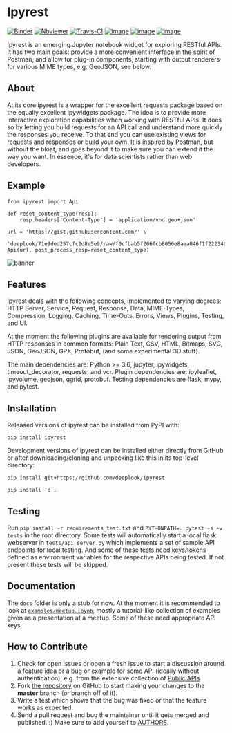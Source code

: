 Ipyrest
=======

[![Binder](https://mybinder.org/badge_logo.svg)](http://beta.mybinder.org/v2/gh/deeplook/ipyrest/master) 
[![Nbviewer](https://img.shields.io/badge/render-nbviewer-orange.svg)](http://nbviewer.jupyter.org/github/deeplook/ipyrest/tree/master/)
[![Travis-CI](http://img.shields.io/travis/deeplook/ipyrest.svg)](https://travis-ci.org/deeplook/ipyrest)
[![image](https://img.shields.io/pypi/pyversions/ipyrest.svg)](https://pypi.org/project/ipyrest/)
[![image](https://img.shields.io/pypi/v/ipyrest.svg)](https://pypi.org/project/ipyrest/)
[![image](https://img.shields.io/pypi/l/ipyrest.svg)](https://pypi.org/project/ipyrest/)
  
Ipyrest is an emerging Jupyter notebook widget for exploring RESTful APIs. It has two main goals: provide a more convenient interface in the spirit of Postman, and allow for plug-in components, starting with output renderers for various MIME types, e.g. GeoJSON, see below.

About
-----

At its core ipyrest is a wrapper for the excellent requests package based on the equally excellent ipywidgets package. The idea is to provide more interactive exploration capabilities when working with RESTful APIs. It does so by letting you build requests for an API call and understand more quickly the responses you receive. To that end you can use existing views for requests and responses or build your own. It is inspired by Postman, but without the bloat, and goes beyond it to make sure you can extend it the way you want. In essence, it's for data scientists rather than web developers. 


Example
-------

``` {.sourceCode .python}
from ipyrest import Api

def reset_content_type(resp):
    resp.headers['Content-Type'] = 'application/vnd.geo+json'

url = 'https://gist.githubusercontent.com/' \
      'deeplook/71e9ded257cfc2d8e5e9/raw/f0cfbab5f266fcb8056e8aea046f1f222346b76b/2013.geojson'
Api(url, post_process_resp=reset_content_type)
```

![banner](https://github.com/deeplook/ipyrest/raw/master/images/banner.png "")

Features
--------

Ipyrest deals with the following concepts, implemented to varying degrees: HTTP Server, Service, Request, Response, Data, MIME-Types, Compression, Logging, Caching, Time-Outs, Errors, Views, Plugins, Testing, and UI.

At the moment the following plugins are available for rendering output from HTTP responses in common formats: Plain Text, CSV, HTML, Bitmaps, SVG, JSON, GeoJSON, GPX, Protobuf, (and some experimental 3D stuff).

The main dependencies are: Python >= 3.6, jupyter, ipywidgets, timeout_decorator, requests, and vcr. Plugin dependencies are: ipyleaflet, ipyvolume, geojson, qgrid, protobuf. Testing dependencies are flask, mypy, and pytest.

Installation
------------

Released versions of ipyrest can be installed from PyPI with:

``` {.sourceCode .bash}
pip install ipyrest
```

Development versions of ipyrest can be installed either directly from GitHub or after downloading/cloning and unpacking like this in its top-level directory:

``` {.sourceCode .bash}
pip install git+https://github.com/deeplook/ipyrest

pip install -e .
```

Testing
-------

Run `pip install -r requirements_test.txt` and `PYTHONPATH=. pytest -s -v tests` in the root directory. Some tests will automatically start a local flask webserver in `tests/api_server.py` which implements a set of sample API endpoints for local testing. And some of these tests need keys/tokens defined as environment variables for the respective APIs being tested. If not present these tests will be skipped.

Documentation
-------------

The `docs` folder is only a stub for now. At the moment it is recommended to look at [`examples/meetup.ipynb`](examples/meetup.ipynb), mostly a tutorial-like collection of examples given as a presentation at a meetup. Some of these need appropriate API keys.

How to Contribute
-----------------

1.  Check for open issues or open a fresh issue to start a discussion
    around a feature idea or a bug or example for some API (ideally without
    authentication), e.g. from the extensive collection of
    [Public APIs](https://github.com/toddmotto/public-apis).
2.  Fork [the repository](https://github.com/deeplook/ipyrest) on
    GitHub to start making your changes to the **master** branch (or
    branch off of it).
3.  Write a test which shows that the bug was fixed or that the feature
    works as expected.
4.  Send a pull request and bug the maintainer until it gets merged and
    published. :) Make sure to add yourself to
    [AUTHORS](https://github.com/deeplook/ipyrest/blob/master/AUTHORS.rst).
